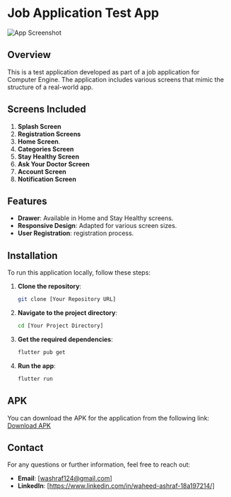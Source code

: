# Job Application Test App

![App Screenshot](assets\images\ClinicEnginetask.png)

## Overview

This is a test application developed as part of a job application for Computer Engine. The application includes various screens that mimic the structure of a real-world app.

## Screens Included

1. **Splash Screen**
2. **Registration Screens**
3. **Home Screen**.
4. **Categories Screen**
5. **Stay Healthy Screen**
6. **Ask Your Doctor Screen**
7. **Account Screen**
8. **Notification Screen**

## Features

- **Drawer**: Available in Home and Stay Healthy screens.
- **Responsive Design**: Adapted for various screen sizes.
- **User Registration**: registration process.

## Installation

To run this application locally, follow these steps:

1. **Clone the repository**:
    ```bash
    git clone [Your Repository URL]
    ```
2. **Navigate to the project directory**:
    ```bash
    cd [Your Project Directory]
    ```
3. **Get the required dependencies**:
    ```bash
    flutter pub get
    ```
4. **Run the app**:
    ```bash
    flutter run
    ```

## APK

You can download the APK for the application from the following link:
[Download APK](https://drive.google.com/file/d/1vdKXoPlJL8iCs8nOGUl2m2KH9btJDEQI/view?usp=sharing)


## Contact

For any questions or further information, feel free to reach out:

- **Email**: [washraf124@gmail.com]
- **LinkedIn**: [https://www.linkedin.com/in/waheed-ashraf-18a197214/]
